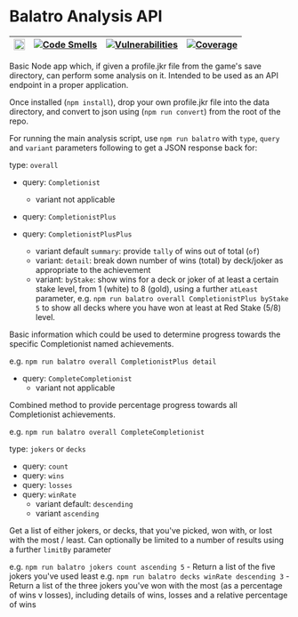 # Balatro Analysis API

| [<img src="https://sonarcloud.io/images/project_badges/sonarcloud-light.svg" height="20" title="SonarQube Cloud" alt="SonarQube Cloud" />](https://sonarcloud.io/summary/new_code?id=adamhepton_balatro-stats-api) | [![Code Smells](https://sonarcloud.io/api/project_badges/measure?project=adamhepton_balatro-stats-api&metric=code_smells)](https://sonarcloud.io/summary/new_code?id=adamhepton_balatro-stats-api) | [![Vulnerabilities](https://sonarcloud.io/api/project_badges/measure?project=adamhepton_balatro-stats-api&metric=vulnerabilities)](https://sonarcloud.io/summary/new_code?id=adamhepton_balatro-stats-api) | [![Coverage](https://sonarcloud.io/api/project_badges/measure?project=adamhepton_balatro-stats-api&metric=coverage)](https://sonarcloud.io/summary/new_code?id=adamhepton_balatro-stats-api) |
|---|---|---|---|

Basic Node app which, if given a profile.jkr file from the game's save directory, can perform some analysis on it.  Intended to be used as an API endpoint in a proper application.

Once installed (`npm install`), drop your own profile.jkr file into the data directory, and convert to json using (`npm run convert`) from the root of the repo.

For running the main analysis script, use `npm run balatro` with `type`, `query` and `variant` parameters following to get a JSON response back for:

type: `overall`
 - query: `Completionist`
   - variant not applicable
 
 - query: `CompletionistPlus`
 - query: `CompletionistPlusPlus`
   - variant default `summary`: provide `tally` of wins out of total (`of`)
   - variant: `detail`: break down number of wins (total) by deck/joker as appropriate to the achievement
   - variant: `byStake`: show wins for a deck or joker of at least a certain stake level, from 1 (white) to 8 (gold), using a further `atLeast` parameter, e.g. `npm run balatro overall CompletionistPlus byStake 5` to show all decks where you have won at least at Red Stake (5/8) level.

Basic information which could be used to determine progress towards the specific Completionist named achievements.

e.g. `npm run balatro overall CompletionistPlus detail`

- query: `CompleteCompletionist`
  - variant not applicable

Combined method to provide percentage progress towards all Completionist achievements.

e.g. `npm run balatro overall CompleteCompletionist`

type: `jokers` or `decks`
 - query: `count`
 - query: `wins`
 - query: `losses`
 - query: `winRate`
   - variant default: `descending`
   - variant `ascending`

Get a list of either jokers, or decks, that you've picked, won with, or lost with the most / least.  Can optionally be limited to a number of results using a further `limitBy` parameter

e.g. `npm run balatro jokers count ascending 5` - Return a list of the five jokers you've used least
e.g. `npm run balatro decks winRate descending 3` - Return a list of the three jokers you've won with the most (as a percentage of wins v losses), including details of wins, losses and a relative percentage of wins
